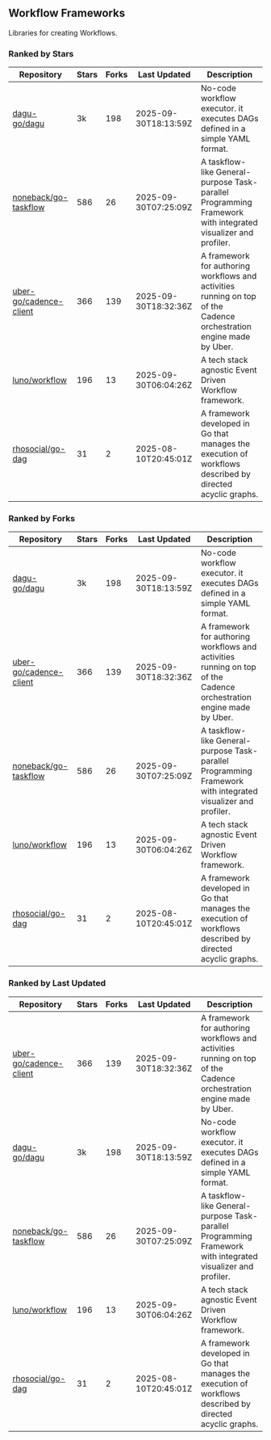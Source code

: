 ## Workflow Frameworks

Libraries for creating Workflows.

### Ranked by Stars

| Repository | Stars | Forks | Last Updated | Description | 
|------------|-------|-------|--------------|-------------|
| [dagu-go/dagu](https://github.com/dagu-go/dagu) | 3k | 198 | 2025-09-30T18:13:59Z |  No-code workflow executor. it executes DAGs defined in a simple YAML format. |
| [noneback/go-taskflow](https://github.com/noneback/go-taskflow) | 586 | 26 | 2025-09-30T07:25:09Z |  A taskflow-like General-purpose Task-parallel Programming Framework with integrated visualizer and profiler. |
| [uber-go/cadence-client](https://github.com/uber-go/cadence-client) | 366 | 139 | 2025-09-30T18:32:36Z |  A framework for authoring workflows and activities running on top of the Cadence orchestration engine made by Uber. |
| [luno/workflow](https://github.com/luno/workflow) | 196 | 13 | 2025-09-30T06:04:26Z |  A tech stack agnostic Event Driven Workflow framework. |
| [rhosocial/go-dag](https://github.com/rhosocial/go-dag) | 31 | 2 | 2025-08-10T20:45:01Z |  A framework developed in Go that manages the execution of workflows described by directed acyclic graphs. |

### Ranked by Forks

| Repository | Stars | Forks | Last Updated | Description | 
|------------|-------|-------|--------------|-------------|
| [dagu-go/dagu](https://github.com/dagu-go/dagu) | 3k | 198 | 2025-09-30T18:13:59Z |  No-code workflow executor. it executes DAGs defined in a simple YAML format. |
| [uber-go/cadence-client](https://github.com/uber-go/cadence-client) | 366 | 139 | 2025-09-30T18:32:36Z |  A framework for authoring workflows and activities running on top of the Cadence orchestration engine made by Uber. |
| [noneback/go-taskflow](https://github.com/noneback/go-taskflow) | 586 | 26 | 2025-09-30T07:25:09Z |  A taskflow-like General-purpose Task-parallel Programming Framework with integrated visualizer and profiler. |
| [luno/workflow](https://github.com/luno/workflow) | 196 | 13 | 2025-09-30T06:04:26Z |  A tech stack agnostic Event Driven Workflow framework. |
| [rhosocial/go-dag](https://github.com/rhosocial/go-dag) | 31 | 2 | 2025-08-10T20:45:01Z |  A framework developed in Go that manages the execution of workflows described by directed acyclic graphs. |

### Ranked by Last Updated

| Repository | Stars | Forks | Last Updated | Description | 
|------------|-------|-------|--------------|-------------|
| [uber-go/cadence-client](https://github.com/uber-go/cadence-client) | 366 | 139 | 2025-09-30T18:32:36Z |  A framework for authoring workflows and activities running on top of the Cadence orchestration engine made by Uber. |
| [dagu-go/dagu](https://github.com/dagu-go/dagu) | 3k | 198 | 2025-09-30T18:13:59Z |  No-code workflow executor. it executes DAGs defined in a simple YAML format. |
| [noneback/go-taskflow](https://github.com/noneback/go-taskflow) | 586 | 26 | 2025-09-30T07:25:09Z |  A taskflow-like General-purpose Task-parallel Programming Framework with integrated visualizer and profiler. |
| [luno/workflow](https://github.com/luno/workflow) | 196 | 13 | 2025-09-30T06:04:26Z |  A tech stack agnostic Event Driven Workflow framework. |
| [rhosocial/go-dag](https://github.com/rhosocial/go-dag) | 31 | 2 | 2025-08-10T20:45:01Z |  A framework developed in Go that manages the execution of workflows described by directed acyclic graphs. |

